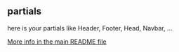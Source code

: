 ## partials

here is your partials like Header, Footer, Head, Navbar, ...

[More info in the main README file](../../../README.md)